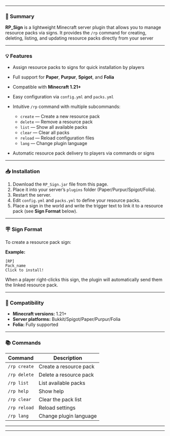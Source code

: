 
---

### 📝 Summary

**RP\_Sign** is a lightweight Minecraft server plugin that allows you to manage resource packs via signs.
It provides the `/rp` command for creating, deleting, listing, and updating resource packs directly from your server

---

### 💡 Features

* Assign resource packs to signs for quick installation by players
* Full support for **Paper**, **Purpur**, **Spigot**, and **Folia**
* Compatible with **Minecraft 1.21+**
* Easy configuration via `config.yml` and `packs.yml`
* Intuitive `/rp` command with multiple subcommands:

  * `create` — Create a new resource pack
  * `delete` — Remove a resource pack
  * `list` — Show all available packs
  * `clear` — Clear all packs
  * `reload` — Reload configuration files
  * `lang` — Change plugin language
* Automatic resource pack delivery to players via commands or signs

---

### 📥 Installation

1. Download the `RP_Sign.jar` file from this page.
2. Place it into your server’s `plugins` folder (Paper/Purpur/Spigot/Folia).
3. Restart the server.
4. Edit `config.yml` and `packs.yml` to define your resource packs.
5. Place a sign in the world and write the trigger text to link it to a resource pack (see **Sign Format** below).

---

### 🪧 Sign Format

To create a resource pack sign:

**Example:**

```
[RP]
Pack_name
Click to install!
```

When a player right-clicks this sign, the plugin will automatically send them the linked resource pack.

---

### 🔧 Compatibility

* **Minecraft versions:** 1.21+
* **Server platforms:** Bukkit/Spigot/Paper/Purpur/Folia
* **Folia:** Fully supported

---

### 📚 Commands

| Command      | Description            |
| ------------ | ---------------------- |
| `/rp create` | Create a resource pack |
| `/rp delete` | Delete a resource pack |
| `/rp list`   | List available packs   |
| `/rp help`   | Show help              |
| `/rp clear`  | Clear the pack list    |
| `/rp reload` | Reload settings        |
| `/rp lang`   | Change plugin language |

---


---

